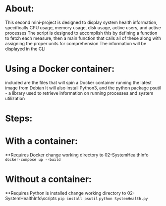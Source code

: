 # About:
This second mini-project is designed to display system health information, specifically CPU usage, memory usage, disk usage, active users, and active processes
The script is designed to accomplish this by defining a function to fetch each measure, then a main function that calls all of these along with assigning the proper units for comprehension
The information will be displayed in the CLI

# Using a Docker container:
included are the files that will spin a Docker container running the latest image from Debian
It will also install Python3, and the python package psutil - a library used to retrieve information on running processes and system utilization

# Steps:
# With a container:
**Requires Docker
change working directory to 02-SystemHealthInfo
`docker-compose up --build`

# Without a container:
**Requires Python is installed
change working directory to 02-SystemHealthInfo\scripts
`pip install psutil`
`python SystemHealth.py`

